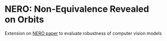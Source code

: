 # NERO: Non-Equivalence Revealed on Orbits

Extension on [NERO paper](https://arxiv.org/abs/2305.19889) to evaluate robustness of computer vision models
